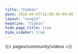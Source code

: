 ```yaml
---
title: "Videos"
date: 2018-04-07T16:09:45-04:00
layout: "single"
headline: "Videos"
hide_page_title: true
hide_sidebar: true
---
```


{{< pages/community/videos >}}